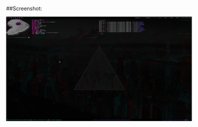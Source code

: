 
##Screenshot:

![Screenshot](https://github.com/wrongway4you/dotfiles/raw/master/Screenshots/main.png "Awesome WM with two URxvt terminals opened")
